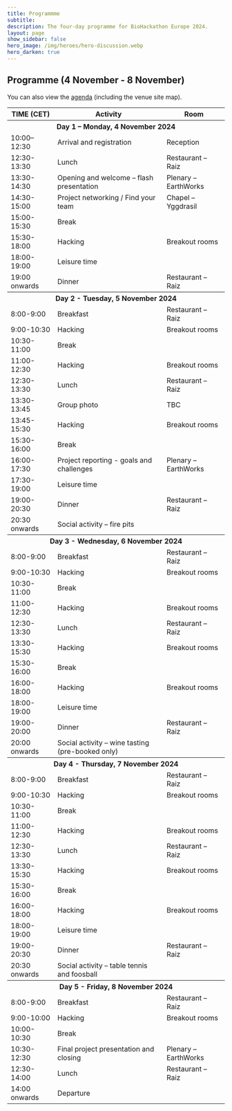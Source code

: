 ```yaml
---
title: Programmme
subtitle:
description: The four-day programme for BioHackathon Europe 2024.
layout: page
show_sidebar: false
hero_image: /img/heroes/hero-discussion.webp
hero_darken: true
---
```


## Programme (4 November - 8 November)

 You can also view the <a href="/pdf/Biohackathon-2024-programme.pdf">agenda</a> (including the venue site map).

<table class="table is-striped mt-5">
<tbody>
    <tr class="">
        <th class="">TIME (CET)</th>
        <th class="">Activity</th>
        <th class="">Room</th>
    </tr>
    <tr class="has-background-grey-darker">
        <th class="has-text-white has-text-centered" colspan="3">Day 1 – Monday, 4 November 2024</th>
    </tr>
    <tr>
        <td class="has-text-weight-bold">10:00–12:30</td>
        <td>Arrival and registration</td>
        <td>Reception</td>
    </tr>
     <tr>
        <td class="has-text-weight-bold">12:30-13:30</td>
        <td>Lunch</td>
        <td>Restaurant – Raiz</td>
    </tr>
     <tr>
        <td class="has-text-weight-bold">13:30-14:30</td>
        <td>Opening and welcome – flash presentation</td>
        <td>Plenary – EarthWorks</td>
    </tr>
     <tr>
        <td class="has-text-weight-bold">14:30-15:00</td>
        <td>Project networking / Find your team</td>
        <td>Chapel – Yggdrasil</td>
    </tr>
     <tr>
        <td class="has-text-weight-bold">15:00-15:30</td>
        <td>Break</td>
        <td></td>
    </tr>
     <tr>
        <td class="has-text-weight-bold">15:30-18:00</td>
        <td>Hacking</td>
        <td>Breakout rooms</td>
    </tr>
     <tr>
        <td class="has-text-weight-bold">18:00-19:00</td>
        <td>Leisure time</td>
        <td></td>
    </tr>
     <tr>
        <td class="has-text-weight-bold">19:00 onwards</td>
        <td>Dinner</td>
        <td>Restaurant – Raiz</td>
    </tr>
    <tr class="has-background-grey-darker">
        <th class="has-text-white has-text-centered" colspan="3">Day 2 - Tuesday, 5 November 2024</th>
    </tr>
    <tr>
        <td class="has-text-weight-bold">8:00-9:00</td>
        <td>Breakfast</td>
        <td>Restaurant – Raiz</td>
    </tr>
    <tr>
        <td class="has-text-weight-bold">9:00-10:30</td>
        <td>Hacking</td>
        <td>Breakout rooms</td>
    </tr>
    <tr>
        <td class="has-text-weight-bold">10:30-11:00</td>
        <td>Break</td>
        <td></td>
    </tr>
    <tr>
        <td class="has-text-weight-bold">11:00-12:30</td>
        <td>Hacking</td>
        <td>Breakout rooms</td>
    </tr>
    <tr>
        <td class="has-text-weight-bold">12:30-13:30</td>
        <td>Lunch</td>
        <td>Restaurant – Raiz</td>
    </tr>
    <tr>
        <td class="has-text-weight-bold">13:30-13:45</td>
        <td>Group photo</td>
        <td>TBC</td>
    </tr>
    <tr>
        <td class="has-text-weight-bold">13:45-15:30</td>
        <td>Hacking</td>
        <td>Breakout rooms</td>
    </tr>
    <tr>
        <td class="has-text-weight-bold">15:30-16:00</td>
        <td>Break</td>
        <td></td>
    </tr>
    <tr>
        <td class="has-text-weight-bold">16:00-17:30</td>
        <td>Project reporting - goals and challenges</td>
        <td>Plenary – EarthWorks</td>
    </tr>
    <tr>
        <td class="has-text-weight-bold">17:30-19:00</td>
        <td>Leisure time</td>
        <td></td>
    </tr>
    <tr>
        <td class="has-text-weight-bold">19:00-20:30</td>
        <td>Dinner</td>
        <td>Restaurant – Raiz</td>
    </tr>
    <tr>
        <td class="has-text-weight-bold">20:30 onwards</td>
        <td>Social activity – fire pits</td>
        <td></td>
    </tr>
    <tr class="has-background-grey-darker">
        <th class="has-text-white has-text-centered" colspan="3">Day 3 - Wednesday, 6 November 2024</th>
    </tr>
    <tr>
        <td class="has-text-weight-bold">8:00-9:00</td>
        <td>Breakfast</td>
        <td>Restaurant – Raiz</td>
    </tr>
    <tr>
        <td class="has-text-weight-bold">9:00-10:30</td>
        <td>Hacking</td>
        <td>Breakout rooms</td>
    </tr>
    <tr>
        <td class="has-text-weight-bold">10:30-11:00</td>
        <td>Break</td>
        <td></td>
    </tr>
    <tr>
        <td class="has-text-weight-bold">11:00-12:30</td>
        <td>Hacking</td>
        <td>Breakout rooms</td>
    </tr>
    <tr>
        <td class="has-text-weight-bold">12:30-13:30</td>
        <td>Lunch</td>
        <td>Restaurant – Raiz</td>
    </tr>
    <tr>
        <td class="has-text-weight-bold">13:30-15:30</td>
        <td>Hacking</td>
        <td>Breakout rooms</td>
    </tr>
    <tr>
        <td class="has-text-weight-bold">15:30-16:00</td>
        <td>Break</td>
        <td></td>
    </tr>
    <tr>
        <td class="has-text-weight-bold">16:00-18:00</td>
        <td>Hacking</td>
        <td>Breakout rooms</td>
    </tr>
    <tr>
        <td class="has-text-weight-bold">18:00-19:00</td>
        <td>Leisure time</td>
        <td></td>
    </tr>
    <tr>
        <td class="has-text-weight-bold">19:00-20:00</td>
        <td>Dinner</td>
        <td>Restaurant – Raiz</td>
    </tr>
    <tr>
        <td class="has-text-weight-bold">20:00 onwards</td>
        <td>Social activity – wine tasting (pre-booked only)</td>
        <td></td>
    </tr>
    <tr class="has-background-grey-darker">
        <th class="has-text-white has-text-centered" colspan="3">Day 4 - Thursday, 7 November 2024</th>
    </tr>
    <tr>
        <td class="has-text-weight-bold">8:00-9:00</td>
        <td>Breakfast</td>
        <td>Restaurant – Raiz</td>
    </tr>
    <tr>
        <td class="has-text-weight-bold">9:00-10:30</td>
        <td>Hacking</td>
        <td>Breakout rooms</td>
    </tr>
    <tr>
        <td class="has-text-weight-bold">10:30-11:00</td>
        <td>Break</td>
        <td></td>
    </tr>
    <tr>
        <td class="has-text-weight-bold">11:00-12:30</td>
        <td>Hacking</td>
        <td>Breakout rooms</td>
    </tr>
    <tr>
        <td class="has-text-weight-bold">12:30-13:30</td>
        <td>Lunch</td>
        <td>Restaurant – Raiz</td>
    </tr>
    <tr>
        <td class="has-text-weight-bold">13:30-15:30</td>
        <td>Hacking</td>
        <td>Breakout rooms</td>
    </tr>
    <tr>
        <td class="has-text-weight-bold">15:30-16:00</td>
        <td>Break</td>
        <td></td>
    </tr>
    <tr>
        <td class="has-text-weight-bold">16:00-18:00</td>
        <td>Hacking</td>
        <td>Breakout rooms</td>
    </tr>
    <tr>
        <td class="has-text-weight-bold">18:00-19:00</td>
        <td>Leisure time</td>
        <td></td>
    </tr>
    <tr>
        <td class="has-text-weight-bold">19:00-20:30</td>
        <td>Dinner</td>
        <td>Restaurant – Raiz</td>
    </tr>
    <tr>
        <td class="has-text-weight-bold">20:30 onwards</td>
        <td>Social activity – table tennis and foosball</td>
        <td></td>
    </tr>
    <tr class="has-background-grey-darker">
        <th class="has-text-white has-text-centered" colspan="3">Day 5 - Friday, 8 November 2024</th>
    </tr>
    <tr>
        <td class="has-text-weight-bold">8:00-9:00</td>
        <td>Breakfast</td>
        <td>Restaurant – Raiz</td>
    </tr>
    <tr>
        <td class="has-text-weight-bold">9:00-10:00</td>
        <td>Hacking</td>
        <td>Breakout rooms</td>
    </tr>
    <tr>
        <td class="has-text-weight-bold">10:00-10:30</td>
        <td>Break</td>
        <td></td>
    </tr>
    <tr>
        <td class="has-text-weight-bold">10:30-12:30</td>
        <td>Final project presentation and closing</td>
        <td>Plenary – EarthWorks</td>
    </tr>
    <tr>
        <td class="has-text-weight-bold">12:30-14:00</td>
        <td>Lunch</td>
        <td>Restaurant – Raiz</td>
    </tr>
    <tr>
        <td class="has-text-weight-bold">14:00 onwards</td>
        <td>Departure</td>
        <td></td>
    </tr>
</tbody>
</table>
